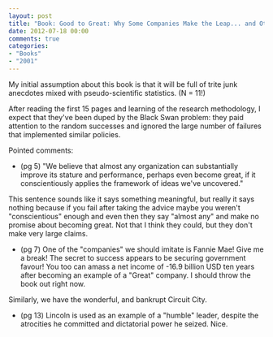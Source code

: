 ```yaml
---
layout: post
title: "Book: Good to Great: Why Some Companies Make the Leap... and Others Don't, by James C. Collins (2001)"
date: 2012-07-18 00:00
comments: true
categories:
- "Books"
- "2001"
---
```


My initial assumption about this book is that it will be full of
trite junk anecdotes mixed with pseudo-scientific statistics. (N =
11!)

After reading the first 15 pages and learning of the research
methodology, I expect that they've been duped by the Black Swan
problem: they paid attention to the random successes and ignored
the large number of failures that implemented similar policies.

Pointed comments:

- (pg 5) "We believe that almost any organization can substantially
improve its stature and performance, perhaps even become great,
if it conscientiously applies the framework of ideas we've
uncovered."

This sentence sounds like it says something meaningful, but
really it says nothing because if you fail after taking the
advice maybe you weren't "conscientious" enough and even then
they say "almost any" and make no promise about becoming
great. Not that I think they could, but they don't make very
large claims.

- (pg 7) One of the "companies" we should imitate is Fannie Mae!
Give me a break! The secret to success appears to be securing
government favour! You too can amass a net income of -16.9
billion USD ten years after becoming an example of a "Great"
company. I should throw the book out right now.

Similarly, we have the wonderful, and bankrupt Circuit City.

- (pg 13) Lincoln is used as an example of a "humble" leader,
despite the atrocities he committed and dictatorial power he
seized. Nice.
